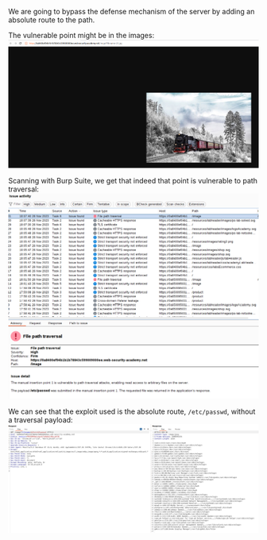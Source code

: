 We are going to bypass the defense mechanism of the server by adding an absolute route to the path.

The vulnerable point might be in the images:
![](imgs/path_traversal_absolute_path_bypass.png)

Scanning with Burp Suite, we get that indeed that point is vulnerable to path traversal:
![](imgs/path_traversal_absolute_path_bypass-1.png)

We can see that the exploit used is the absolute route, `/etc/passwd`, without a traversal payload:
![](imgs/path_traversal_absolute_path_bypass-2.png)


